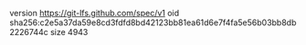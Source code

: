 version https://git-lfs.github.com/spec/v1
oid sha256:c2e5a37da59e8cd3fdfd8bd42123bb81ea61d6e7f4fa5e56b03bb8db2226744c
size 4943
